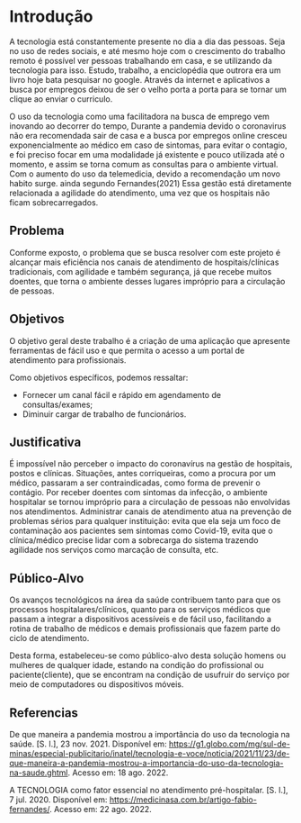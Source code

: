 # Introdução

A tecnologia está constantemente presente no dia a dia das pessoas. Seja no uso de redes sociais, e até mesmo hoje com o crescimento do trabalho remoto é possível ver pessoas trabalhando em casa, e se utilizando da tecnologia para isso. Estudo, trabalho, a enciclopédia que outrora era um livro hoje bata pesquisar no google. Através da internet e aplicativos a busca por empregos deixou de ser o velho porta a porta para se tornar um clique ao enviar o curriculo.

O uso da tecnologia como  uma facilitadora na busca de emprego vem inovando ao decorrer do tempo,  Durante a pandemia devido o coronavirus não era recomendada sair de casa e a busca por empregos online cresceu exponencialmente ao médico em caso de sintomas, para evitar o contagio, e foi preciso  focar em uma modalidade já existente e pouco utilizada até o momento, e assim se torna comum as consultas para o ambiente virtual. Com o aumento do uso da telemedicia, devido a recomendação um novo habito surge. ainda segundo Fernandes(2021) Essa gestão está diretamente relacionada a agilidade do atendimento, uma vez que os hospitais não ficam sobrecarregados. 


## Problema
Conforme exposto, o problema que se busca resolver com este projeto é alcançar mais eficiência nos canais de atendimento de hospitais/clínicas tradicionais, com agilidade e também segurança, já que recebe muitos doentes, que torna o ambiente desses lugares impróprio para a circulação de pessoas.

## Objetivos

O objetivo geral deste trabalho é a criação de uma aplicação que apresente ferramentas de fácil uso e que permita o acesso a um portal de atendimento para profissionais.

Como objetivos específicos, podemos ressaltar:
- Fornecer um canal fácil e rápido em agendamento de consultas/exames;
- Diminuir cargar de trabalho de funcionários.

## Justificativa

É impossível não perceber o impacto do coronavírus na gestão de hospitais, postos e clínicas. Situações, antes corriqueiras, como a procura por um médico, passaram a ser contraindicadas, como forma de prevenir o contágio. Por receber doentes com sintomas da infecção, o ambiente hospitalar se tornou impróprio para a circulação de pessoas não envolvidas nos atendimentos. Administrar canais de atendimento atua na prevenção de problemas sérios para qualquer instituição: evita que ela seja um foco de contaminação aos pacientes sem sintomas como Covid-19,  evita que o clínica/médico precise lidar com a sobrecarga do sistema trazendo agilidade nos serviços como marcação de consulta, etc.

## Público-Alvo

Os avanços tecnológicos na área da saúde contribuem tanto para que os processos hospitalares/clínicos, quanto para os serviços médicos que passam a integrar a dispositivos acessíveis e de fácil uso, facilitando a rotina de trabalho de médicos e demais profissionais que fazem parte do ciclo de atendimento.

Desta forma, estabeleceu-se como público-alvo desta solução homens ou mulheres de qualquer idade, estando na condição do profissional ou paciente(cliente), que se encontram na condição de usufruir do serviço por meio de computadores ou dispositivos móveis.

## Referencias

De que maneira a pandemia mostrou a importância do uso da tecnologia na saúde. [S. l.], 23 nov. 2021. Disponível em: https://g1.globo.com/mg/sul-de-minas/especial-publicitario/inatel/tecnologia-e-voce/noticia/2021/11/23/de-que-maneira-a-pandemia-mostrou-a-importancia-do-uso-da-tecnologia-na-saude.ghtml. Acesso em: 18 ago. 2022.

A TECNOLOGIA como fator essencial no atendimento pré-hospitalar. [S. l.], 7 jul. 2020. Disponível em: https://medicinasa.com.br/artigo-fabio-fernandes/. Acesso em: 22 ago. 2022.
